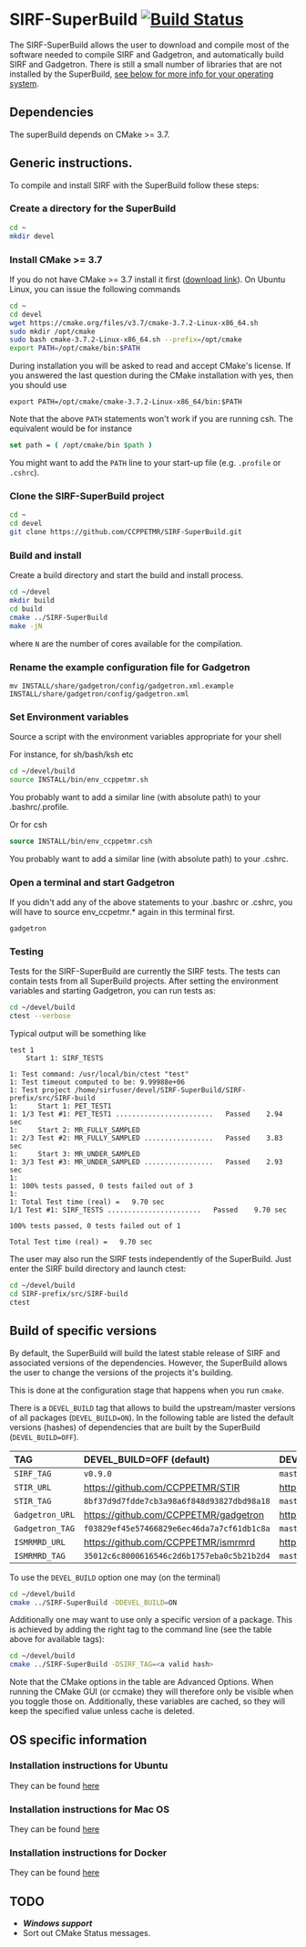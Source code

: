 # SIRF-SuperBuild [![Build Status](https://travis-ci.org/CCPPETMR/SIRF-SuperBuild.svg?branch=master)](https://travis-ci.org/CCPPETMR/SIRF-SuperBuild)

The SIRF-SuperBuild allows the user to download and compile most of the software
needed to compile SIRF and Gadgetron, and automatically build SIRF and Gadgetron. 
There is still a small number of libraries that are not installed
by the SuperBuild, [see below for more info for your operating system](#os-specific-information).

## Dependencies

The superBuild depends on CMake >= 3.7.

## Generic instructions.

To compile and install SIRF with the SuperBuild follow these steps:

### Create a directory for the SuperBuild

```bash
cd ~
mkdir devel
```

### Install CMake >= 3.7 

If you do not have CMake >= 3.7 install it first ([download link](https://cmake.org/download/)). On Ubuntu Linux,
you can issue the following commands

```bash
cd ~
cd devel
wget https://cmake.org/files/v3.7/cmake-3.7.2-Linux-x86_64.sh
sudo mkdir /opt/cmake
sudo bash cmake-3.7.2-Linux-x86_64.sh --prefix=/opt/cmake
export PATH=/opt/cmake/bin:$PATH
```
During installation you will be asked to read and accept CMake's license. If you answered the last question during the CMake installation with yes, then you should use

```
export PATH=/opt/cmake/cmake-3.7.2-Linux-x86_64/bin:$PATH
```
Note that the above `PATH` statements won't work if you are running csh. The equivalent would be for instance
```csh
set path = ( /opt/cmake/bin $path )
```
You might want to add the `PATH` line to your start-up file (e.g. `.profile` or `.cshrc`).

### Clone the SIRF-SuperBuild project 

```bash
cd ~
cd devel
git clone https://github.com/CCPPETMR/SIRF-SuperBuild.git
```

 ### Build and install
 
 Create a build directory and start the build and install process.
 
```bash
cd ~/devel
mkdir build
cd build
cmake ../SIRF-SuperBuild
make -jN
```
where `N` are the number of cores available for the compilation.

### Rename the example configuration file for Gadgetron
```
mv INSTALL/share/gadgetron/config/gadgetron.xml.example INSTALL/share/gadgetron/config/gadgetron.xml
```

### Set Environment variables

Source a script with the environment variables appropriate for your shell

For instance, for sh/bash/ksh etc
```bash
cd ~/devel/build
source INSTALL/bin/env_ccppetmr.sh
```
You probably want to add a similar line (with absolute path) to your .bashrc/.profile.

Or for csh
```csh
source INSTALL/bin/env_ccppetmr.csh
```
You probably want to add a similar line (with absolute path) to your .cshrc.

### Open a terminal and start Gadgetron
If you didn't add any of the above statements to your .bashrc or .cshrc, you will have to source env_ccpetmr.* again in this terminal first.
```
gadgetron
```

### Testing

Tests for the SIRF-SuperBuild are currently the SIRF tests. The tests can contain tests from all SuperBuild projects.
After setting the environment variables and starting Gadgetron, you can run tests as:

```bash
cd ~/devel/build
ctest --verbose
```

Typical output will be something like 
```
test 1
    Start 1: SIRF_TESTS

1: Test command: /usr/local/bin/ctest "test"
1: Test timeout computed to be: 9.99988e+06
1: Test project /home/sirfuser/devel/SIRF-SuperBuild/SIRF-prefix/src/SIRF-build
1:     Start 1: PET_TEST1
1: 1/3 Test #1: PET_TEST1 ........................   Passed    2.94 sec
1:     Start 2: MR_FULLY_SAMPLED
1: 2/3 Test #2: MR_FULLY_SAMPLED .................   Passed    3.83 sec
1:     Start 3: MR_UNDER_SAMPLED
1: 3/3 Test #3: MR_UNDER_SAMPLED .................   Passed    2.93 sec
1: 
1: 100% tests passed, 0 tests failed out of 3
1: 
1: Total Test time (real) =   9.70 sec
1/1 Test #1: SIRF_TESTS .......................   Passed    9.70 sec

100% tests passed, 0 tests failed out of 1

Total Test time (real) =   9.70 sec
```

The user may also run the SIRF tests independently of the SuperBuild. Just enter the SIRF build directory and launch ctest:

```bash
cd ~/devel/build
cd SIRF-prefix/src/SIRF-build
ctest
```
## Build of specific versions

By default, the SuperBuild will build the latest stable release of SIRF and associated versions of the dependencies. However, the SuperBuild allows the user to change the versions of the projects it's building. 

This is done at the configuration stage that happens when you run `cmake`. 

There is a `DEVEL_BUILD` tag that allows to build the upstream/master versions of all packages (`DEVEL_BUILD=ON`). In the following table are listed the default versions (hashes) of dependencies that are built by the SuperBuild (`DEVEL_BUILD=OFF`). 
   
|TAG        | DEVEL_BUILD=OFF (default) | DEVEL_BUILD=ON |
|:--------- |:--------------- |:-------------- |
|`SIRF_TAG` | `v0.9.0`          | `master`         |
|`STIR_URL` | https://github.com/CCPPETMR/STIR | https://github.com/UCL/STIR |
|`STIR_TAG` | `8bf37d9d7fdde7cb3a98a6f848d93827dbd98a18` | `master` |
|`Gadgetron_URL` | https://github.com/CCPPETMR/gadgetron |https://github.com/gadgetron/gadgetron |
|`Gadgetron_TAG` | `f03829ef45e57466829e6ec46da7a7cf61db1c8a`  | `master` |
|`ISMRMRD_URL` | https://github.com/CCPPETMR/ismrmrd | https://github.com/ismrmrd/ismrmrd |
|`ISMRMRD_TAG` | `35012c6c8000616546c2d6b1757eba0c5b21b2d4` | `master` |

To use the `DEVEL_BUILD` option one may (on the terminal)

```bash
cd ~/devel/build
cmake ../SIRF-SuperBuild -DDEVEL_BUILD=ON
```

Additionally one may want to use only a specific version of a package. This is achieved by adding the right tag to the command line (see the table above for available tags):

```bash
cd ~/devel/build
cmake ../SIRF-SuperBuild -DSIRF_TAG=<a valid hash>
```
Note that the CMake options in the table are Advanced Options. When running the CMake GUI (or ccmake) they will therefore only be visible when you toggle those on. Additionally, these variables are cached, so they will keep the specified value unless cache is deleted.

## OS specific information
### Installation instructions for Ubuntu

They can be found [here](https://github.com/CCPPETMR/SIRF/wiki/SIRF-SuperBuild-Ubuntu-16.04)

### Installation instructions for Mac OS

They can be found [here](https://github.com/CCPPETMR/SIRF/wiki/SIRF-SuperBuild-on-MacOS)

### Installation instructions for Docker

They can be found [here](https://github.com/CCPPETMR/SIRF/wiki/SIRF-SuperBuild-on-Docker)

## TODO

- ***Windows support***
- Sort out CMake Status messages.
